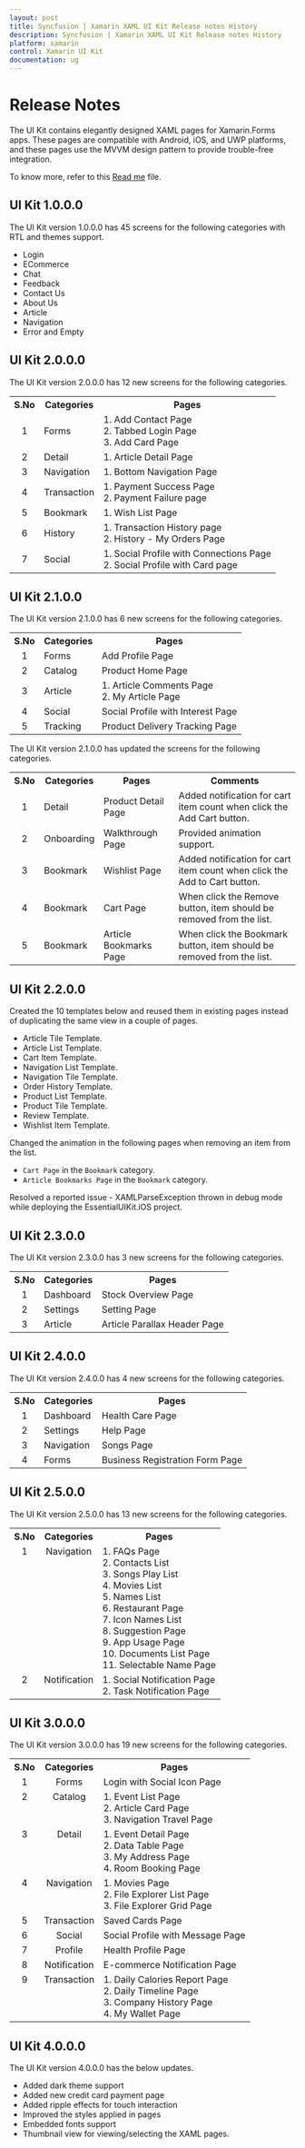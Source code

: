 ```yaml
---
layout: post
title: Syncfusion | Xamarin XAML UI Kit Release notes History
description: Syncfusion | Xamarin XAML UI Kit Release notes History
platform: xamarin
control: Xamarin UI Kit
documentation: ug
---
```


# Release Notes

The UI Kit contains elegantly designed XAML pages for Xamarin.Forms apps. These pages are compatible with Android, iOS, and UWP platforms, and these pages use the MVVM design pattern to provide trouble-free integration.

To know more, refer to this [Read me](https://github.com/syncfusion/essential-ui-kit-for-xamarin.forms/blob/master/README.md) file. 

## UI Kit 1.0.0.0

The UI Kit version 1.0.0.0 has 45 screens for the following categories with RTL and themes support.

* Login
* ECommerce
* Chat
* Feedback
* Contact Us
* About Us
* Article
* Navigation
* Error and Empty

## UI Kit 2.0.0.0

The UI Kit version 2.0.0.0 has 12 new screens for the following categories.

<table>
<tr>
<th align="center">S.No</th>
<th align="center">Categories</th>
<th align="center">Pages</th>
</tr>
<tr>
<td align="center">
1
</td>
<td>
Forms
</td>
<td>
1. Add Contact Page<br/>
2. Tabbed Login Page<br/>
3. Add Card Page<br/>
</td>
</tr>
<tr>
<td align="center">
2
</td>
<td>
Detail
</td>
<td>
1. Article Detail Page<br/>
</td>
</tr>
<tr>
<td align="center">
3
</td>
<td>
Navigation
</td>
<td>
1. Bottom Navigation Page<br/>
</td>
</tr>
<tr>
<td align="center">
4
</td>
<td>
Transaction
</td>
<td>
1. Payment Success Page<br/>
2. Payment Failure page<br/>
</td>
</tr>
<tr>
<td align="center">
5
</td>
<td>
Bookmark
</td>
<td>
1. Wish List Page<br/>
</td>
</tr>
<tr>
<td align="center">
6
</td>
<td>
History
</td>
<td>
1. Transaction History page<br/>
2. History - My Orders Page<br/>
</td>
</tr>
<tr>
<td align="center">
7
</td>
<td>
Social
</td>
<td>
1. Social Profile with Connections Page<br/>
2. Social Profile with Card page<br/>
</td>
</tr>
</table>

## UI Kit 2.1.0.0

The UI Kit version 2.1.0.0 has 6 new screens for the following categories.

<table>
<tr>
<th align="center">S.No</th>
<th align="center">Categories</th>
<th align="center">Pages</th>
</tr>
<tr>
<td align="center">
1
</td>
<td>
Forms
</td>
<td>
Add Profile Page<br/>
</td>
</tr>
<tr>
<td align="center">
2
</td>
<td>
Catalog
</td>
<td>
Product Home Page<br/>
</td>
</tr>
<tr>
<td align="center">
3
</td>
<td>
Article
</td>
<td>
1. Article Comments Page<br/>
2. My Article Page<br/>
</td>
</tr>
<tr>
<td align="center">
4
</td>
<td>
Social
</td>
<td>
Social Profile with Interest Page<br/>
</td>
</tr>
<tr>
<td align="center">
5
</td>
<td>
Tracking
</td>
<td>
Product Delivery Tracking Page<br/>
</td>
</tr>
</table>

The UI Kit version 2.1.0.0 has updated the screens for the following categories.

<table>
<tr>
<th align="center">S.No</th>
<th align="center">Categories</th>
<th align="center">Pages</th>
<th align="center">Comments</th>
</tr>
<tr>
<td align="center">
1
</td>
<td>
Detail
</td>
<td>
Product Detail Page<br/>
</td>
<td>
Added notification for cart item count when click the Add Cart button.<br/>
</td>
</tr>
<tr>
<td align="center">
2
</td>
<td>
Onboarding
</td>
<td>
Walkthrough Page<br/>
</td>
<td>
Provided animation support.<br/>
</td>
</tr>
<tr>
<td align="center">
3
</td>
<td>
Bookmark
</td>
<td>
Wishlist Page<br/>
</td>
<td>
Added notification for cart item count when click the Add to Cart button.<br/>
</td>
</tr>
<tr>
<td align="center">
4
</td>
<td>
Bookmark
</td>
<td>
Cart Page<br/>
</td>
<td>
When click the Remove button, item should be removed from the list.<br/>
</td>
</tr>
<tr>
<td align="center">
5
</td>
<td>
Bookmark
</td>
<td>
Article Bookmarks Page<br/>
</td>
<td>
When click the Bookmark button, item should be removed from the list.<br/>
</td>
</tr>
</table>

## UI Kit 2.2.0.0

Created the 10 templates below and reused them in existing pages instead of duplicating the same view in a couple of pages.

* Article Tile Template.
* Article List Template.
* Cart Item Template.
* Navigation List Template.
* Navigation Tile Template.
* Order History Template.
* Product List Template.
* Product Tile Template.
* Review Template.
* Wishlist Item Template.

Changed the animation in the following pages when removing an item from the list.

* ` Cart Page ` in the ` Bookmark ` category.
* ` Article Bookmarks Page ` in the ` Bookmark ` category.

Resolved a reported issue - XAMLParseException thrown in debug mode while deploying the EssentialUIKit.iOS project.

## UI Kit 2.3.0.0

The UI Kit version 2.3.0.0 has 3 new screens for the following categories.

<table>
<tr>
<th align="center">S.No</th>
<th align="center">Categories</th>
<th align="center">Pages</th>
</tr>
<tr>
<td align="center">
1
</td>
<td>
Dashboard
</td>
<td>
Stock Overview Page<br/>
</td>
</tr>
<tr>
<td align="center">
2
</td>
<td>
Settings
</td>
<td>
Setting Page<br/>
</td>
</tr>
<tr>
<td align="center">
3
</td>
<td>
Article
</td>
<td>
Article Parallax Header Page<br/>
</td>
</tr>
</table>

## UI Kit 2.4.0.0

The UI Kit version 2.4.0.0 has 4 new screens for the following categories.

<table>
<tr>
<th align="center">S.No</th>
<th align="center">Categories</th>
<th align="center">Pages</th>
</tr>
<tr>
<td align="center">
1
</td>
<td>
Dashboard
</td>
<td>
Health Care Page<br/>
</td>
</tr>
<tr>
<td align="center">
2
</td>
<td>
Settings
</td>
<td>
Help Page<br/>
</td>
</tr>
<tr>
<td align="center">
3
</td>
<td>
Navigation
</td>
<td>
Songs Page<br/>
</td>
</tr>
<tr>
<td align="center">
4
</td>
<td>
Forms
</td>
<td>
Business Registration Form Page<br/>
</td>
</tr>
</table>

## UI Kit 2.5.0.0

The UI Kit version 2.5.0.0 has 13 new screens for the following categories.

<table>
<tr>
<th align="center">S.No</th>
<th align="center">Categories</th>
<th align="center">Pages</th>
</tr>
<tr>
<td valign="top" align="center">
1
</td>
<td valign="top" align="center">
Navigation
</td>
<td>
1. FAQs Page<br/>
2. Contacts List<br/>
3. Songs Play List<br/>
4. Movies List<br/>
5. Names List<br/>
6. Restaurant Page<br/>
7. Icon Names List<br/>
8. Suggestion Page<br/>
9. App Usage Page<br/>
10. Documents List Page<br/>
11. Selectable Name Page<br/>
</td>
</tr>
<tr>
<td valign="top" align="center">
2
</td>
<td valign="top" align="center">
Notification
</td>
<td>
1. Social Notification Page<br/>
2. Task Notification Page</br>
</td>
</tr>
</table>

## UI Kit 3.0.0.0

The UI Kit version 3.0.0.0 has 19 new screens for the following categories.

<table>
<tr>
<th align="center">S.No</th>
<th align="center">Categories</th>
<th align="center">Pages</th>
</tr>
<tr>
<td valign="top" align="center">
1
</td>
<td valign="top" align="center">
Forms
</td>
<td>
Login with Social Icon Page</br>
</td>
</tr>
<tr>
<td valign="top" align="center">
2
</td>
<td valign="top" align="center">
Catalog
</td>
<td>
1. Event List Page<br/>
2. Article Card Page<br/> 
3. Navigation Travel Page<br/> 
</td>
</tr>
<tr>
<td valign="top" align="center">
3
</td>
<td valign="top" align="center">
Detail
</td>
<td>
1. Event Detail Page<br/>
2. Data Table Page<br/> 
3. My Address Page<br/> 
4. Room Booking Page<br/>
</td>
</tr>
<tr>
<td valign="top" align="center">
4
</td>
<td valign="top" align="center">
Navigation
</td>
<td>
1. Movies Page<br/>
2. File Explorer List Page<br/> 
3. File Explorer Grid Page<br/> 
</td>
</tr>
<tr>
<td valign="top" align="center">
5
</td>
<td valign="top" align="center">
Transaction
</td>
<td>
Saved Cards Page</br> 
</td>
</tr>
<tr>
<td valign="top" align="center">
6
</td>
<td valign="top" align="center">
Social
</td>
<td>
Social Profile with Message Page</br> 
</td>
</tr>
<tr>
<td valign="top" align="center">
7
</td>
<td valign="top" align="center">
Profile
</td>
<td>
Health Profile Page</br> 
</td>
</tr>
<tr>
<td valign="top" align="center">
8
</td>
<td valign="top" align="center">
Notification
</td>
<td>
E-commerce Notification Page</br> 
</td>
</tr>
<tr>
<td valign="top" align="center">
9
</td>
<td valign="top" align="center">
Transaction
</td>
<td>
1. Daily Calories Report Page<br/> 
2. Daily Timeline Page<br/>
3. Company History Page<br/>
4. My Wallet Page<br/>
</td>
</tr>
</table>

## UI Kit 4.0.0.0

The UI Kit version 4.0.0.0 has the below updates.

* Added dark theme support
* Added new credit card payment page
* Added ripple effects for touch interaction
* Improved the styles applied in pages
* Embedded fonts support
* Thumbnail view for viewing/selecting the XAML pages.
